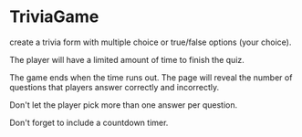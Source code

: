 # TriviaGame
create a trivia form with multiple choice or true/false options (your choice).

The player will have a limited amount of time to finish the quiz.

The game ends when the time runs out. The page will reveal the number of questions that players answer correctly and incorrectly.

Don't let the player pick more than one answer per question.

Don't forget to include a countdown timer.
